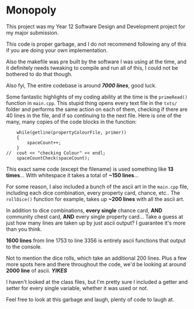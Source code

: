 # Monopoly

This project was my Year 12 Software Design and Development project for my major submission.

This code is proper garbage, and I do not recommend following any of this if you are doing your own implementation.

Also the makefile was pre built by the software I was using at the time, and it definitely needs tweaking to compile and run all of this, I could not be bothered to do that though.

Also fyi, The entire codebase is around ***7000 lines***, good luck.

Some fantastic highlights of my coding ability at the time is the `primeRead()` function in `main.cpp`. This stupid thing opens every text file in the `txts/` folder and performs the same action on each of them, checking if there are 40 lines in the file, and if so continuing to the next file. Here is one of the many, many copies of the code blocks in the function: 

```spaceCount = 0;
	while(getline(propertyColourFile, primer))
	{
		spaceCount++;
	}
//	cout << "checking Colour" << endl;
	spaceCountCheck(spaceCount);
  ```
  
This exact same code (except the filename) is used something like **13 times**... With whitespace it takes a total of **~150 lines**...
  
For some reason, I also included a bunch of the ascii art in the `main.cpp` file, including each dice combination, every property card, chance, etc.. The `rollDice()` function for example, takes up **~200 lines** with all the ascii art.
  
In addition to dice combinations, **every single** chance card, **AND** community chest card, **AND** every single property card... Take a guess at just how many lines are taken up by just ascii output? I guarantee it's more than you think.

**1600 lines** from line 1753 to line 3356 is entirely ascii functions that output to the console.

Not to mention the dice rolls, which take an additional 200 lines. Plus a few more spots here and there throughout the code, we'd be looking at around **2000 line** of ascii. ***YIKES***

I haven't looked at the class files, but I'm pretty sure I included a getter and setter for every single variable, whether it was used or not.

Feel free to look at this garbage and laugh, plenty of code to laugh at.
